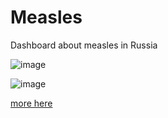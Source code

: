# Measles


Dashboard about measles in Russia


![image](https://user-images.githubusercontent.com/97680698/236008460-06840499-1db1-4686-9046-ddb42a5f6bf9.png)


![image](https://user-images.githubusercontent.com/97680698/236009006-6de3c2f2-4b50-405f-80db-98452d9880d3.png)


[more here](https://public.tableau.com/app/profile/milya4292/viz/MeaslesinRussia2023-05-03/Dashboard1)
